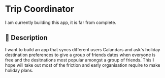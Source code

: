 # Trip Coordinator

I am currently building this app, it is far from complete.

## :memo: Description

I want to build an app that syncs different users Calandars and ask's holiday destination preferences to give a group of friends dates when everyone is free and the desitnations most popular amongst a group of friends. This I hope will take out most of the friction and early organisation require to make holiday plans. 
